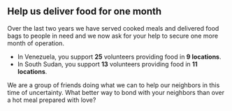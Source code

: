 ## Help us deliver food for one month

Over the last two years we have served cooked meals and delivered food bags to people in need and we now ask for your help to secure one more month of operation.

- In Venezuela, you support **25** volunteers providing food in **9 locations**.
- In South Sudan, you support **13** volunteers providing food in **11 locations**.

We are a group of friends doing what we can to help our neighbors in this time of uncertainty. What better way to bond with your neighbors than over a hot meal prepared with love?
